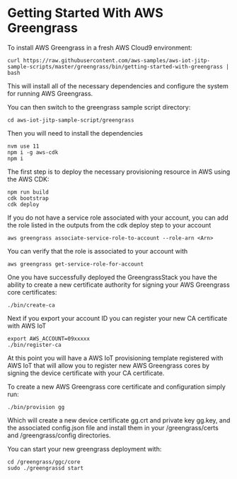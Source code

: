 Getting Started With AWS Greengrass
===================================

To install AWS Greengrass in a fresh AWS Cloud9 environment:

	curl https://raw.githubusercontent.com/aws-samples/aws-iot-jitp-sample-scripts/master/greengrass/bin/getting-started-with-greengrass | bash

This will install all of the necessary dependencies and configure the system
for running AWS Greengrass.

You can then switch to the greengrass sample script directory:

	cd aws-iot-jitp-sample-script/greengrass
	
Then you will need to install the dependencies

	nvm use 11
	npm i -g aws-cdk
	npm i 

The first step is to deploy the necessary provisioning resource in AWS using
the AWS CDK:

	npm run build
	cdk bootstrap
	cdk deploy

If you do not have a service role associated with your account, you can add
the role listed in the outputs from the cdk deploy step to your account

	aws greengrass associate-service-role-to-account --role-arn <Arn>

You can verify that the role is associated to your account with

	aws greengrass get-service-role-for-account

One you have successfully deployed the GreengrassStack you have the ability to
create a new certificate authority for signing your AWS Greengrass core
certificates:

	./bin/create-ca

Next if you export your account ID you can register your new CA certificate
with AWS IoT

	export AWS_ACCOUNT=09xxxxx
	./bin/register-ca

At this point you will have a AWS IoT provisioning template registered with
AWS IoT that will allow you to register new AWS Greengrass cores by signing
the device certificate with your CA certificate. 

To create a new AWS Greengrass core certificate and configuration simply run:

	./bin/provision gg

Which will create a new device certificate gg.crt and private key gg.key,
and the associated config.json file and install them in your /greengrass/certs
and /greengrass/config directories.

You can start your new greengrass deployment with:

	cd /greengrass/ggc/core
	sudo ./greengrassd start

